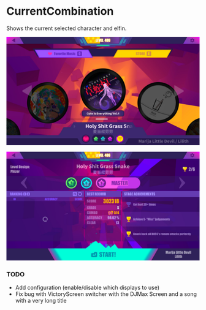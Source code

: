 # CurrentCombination

Shows the current selected character and elfin.

![Song select](Media/SongSelect.jpg)

![alt text](Media/SongMenu.jpg)

### TODO
* Add configuration (enable/disable which displays to use)
* Fix bug with VictoryScreen switcher with the DJMax Screen and a song with a very long title